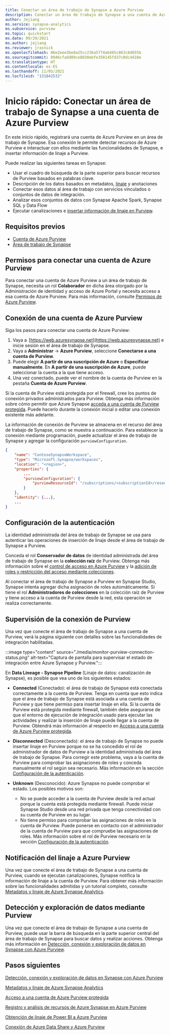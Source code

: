 ```yaml
---
title: Conectar un área de trabajo de Synapse a Azure Purview 
description: Conectar un área de trabajo de Synapse a una cuenta de Azure Purview.
author: Jejiang
ms.service: synapse-analytics
ms.subservice: purview
ms.topic: quickstart
ms.date: 09/29/2021
ms.author: jejiang
ms.reviewer: jrasnick
ms.openlocfilehash: 86e2eee3be8a25cc236a5774ab485c863c8d655b
ms.sourcegitcommit: 8946cfadd89ce8830ebfe358145fd37c0dc4d10e
ms.translationtype: HT
ms.contentlocale: es-ES
ms.lasthandoff: 11/05/2021
ms.locfileid: "131842532"
---
```

# <a name="quickstartconnect-a-synapse-workspace-to-an-azure-purview-account"></a>Inicio rápido: Conectar un área de trabajo de Synapse a una cuenta de Azure Purview

En este inicio rápido, registrará una cuenta de Azure Purview en un área de trabajo de Synapse. Esa conexión le permite detectar recursos de Azure Purview e interactuar con ellos mediante las funcionalidades de Synapse, e insertar información de linaje a Purview.

Puede realizar las siguientes tareas en Synapse:
- Usar el cuadro de búsqueda de la parte superior para buscar recursos de Purview basados en palabras clave. 
- Descripción de los datos basados en metadatos, [linaje](../../purview/catalog-lineage-user-guide.md) y anotaciones 
- Conectar esos datos al área de trabajo con servicios vinculados o conjuntos de datos de integración. 
- Analizar esos conjuntos de datos con Synapse Apache Spark, Synapse SQL y Data Flow 
- Ejecutar canalizaciones e [insertar información de linaje en Purview](../../purview/how-to-lineage-azure-synapse-analytics.md).

## <a name="prerequisites"></a>Requisitos previos 
- [Cuenta de Azure Purview](../../purview/create-catalog-portal.md) 
- [Área de trabajo de Synapse](../quickstart-create-workspace.md) 

## <a name="permissions-for-connecting-an-azure-purview-account"></a>Permisos para conectar una cuenta de Azure Purview 

Para conectar una cuenta de Azure Purview a un área de trabajo de Synapse, necesita un rol **Colaborador** en dicha área otorgado por la Administración de identidad y acceso de Azure Portal y necesita acceso a esa cuenta de Azure Purview. Para más información, consulte [Permisos de Azure Purview](../../purview/catalog-permissions.md).

## <a name="connect-an-azure-purview-account"></a>Conexión de una cuenta de Azure Purview  

Siga los pasos para conectar una cuenta de Azure Purview:

1. Vaya a  [https://web.azuresynapse.net](https://web.azuresynapse.net) e inicie sesión en el área de trabajo de Synapse. 
2. Vaya a **Administrar** -> **Azure Purview**, seleccione **Conectarse a una cuenta de Purview**.
3. Puede elegir **A partir de una suscripción de Azure** o **Especificar manualmente**. En **A partir de una suscripción de Azure**, puede seleccionar la cuenta a la que tiene acceso.
4. Una vez conectado, puede ver el nombre de la cuenta de Purview en la pestaña **Cuenta de Azure Purview**. 

Si la cuenta de Purview está protegida por el firewall, cree los puntos de conexión privados administrados para Purview. Obtenga más información sobre cómo permitir que Azure Synapse [acceda a una cuenta de Purview protegida](how-to-access-secured-purview-account.md). Puede hacerlo durante la conexión inicial o editar una conexión existente más adelante.

La información de conexión de Purview se almacena en el recurso del área de trabajo de Synapse, como se muestra a continuación. Para establecer la conexión mediante programación, puede actualizar el área de trabajo de Synapse y agregar la configuración `purviewConfiguration`.

```json
{
    "name": "ContosoSynapseWorkspace",
    "type": "Microsoft.Synapse/workspaces",
    "location": "<region>",
    "properties": {
        ...
        "purviewConfiguration": {
            "purviewResourceId": "/subscriptions/<subscriptionId>/resourceGroups/<resourceGroupname>/providers/Microsoft.Purview/accounts/<PurviewAccountName>"
        }
    },
    "identity": {...},
    ...
}
```

## <a name="set-up-authentication"></a>Configuración de la autenticación

La identidad administrada del área de trabajo de Synapse se usa para autenticar las operaciones de inserción de linaje desde el área de trabajo de Synapse a Purview.

Conceda el rol **Conservador de datos** de identidad administrada del área de trabajo de Synapse en la **colección raíz** de Purview. Obtenga más información sobre el [control de acceso en Azure Purview](../../purview/catalog-permissions.md) y la [adición de roles y restricción del acceso mediante colecciones](../../purview/how-to-create-and-manage-collections.md#add-roles-and-restrict-access-through-collections).

Al conectar el área de trabajo de Synapse a Purview en Synapse Studio, Synapse intenta agregar dicha asignación de roles automáticamente. Si tiene el rol **Administradores de colecciones** en la colección raíz de Purview y tiene acceso a la cuenta de Purview desde la red, esta operación se realiza correctamente.

## <a name="monitor-purview-connection"></a>Supervisión de la conexión de Purview

Una vez que conecte el área de trabajo de Synapse a una cuenta de Purview, verá la página siguiente con detalles sobre las funcionalidades de integración habilitadas.

:::image type="content" source="./media/monitor-purview-connection-status.png" alt-text="Captura de pantalla para supervisar el estado de integración entre Azure Synapse y Purview.":::

En **Data Lineage - Synapse Pipeline** (Linaje de datos: canalización de Synapse), es posible que vea uno de los siguientes estados:

- **Connected** (Conectado): el área de trabajo de Synapse está conectada correctamente a la cuenta de Purview. Tenga en cuenta que esto indica que el área de trabajo de Synapse está asociada a una cuenta de Purview y que tiene permiso para insertar linaje en ella. Si la cuenta de Purview está protegida mediante firewall, también debe asegurarse de que el entorno de ejecución de integración usado para ejecutar las actividades y realizar la inserción de linaje puede llegar a la cuenta de Purview. Obtendrá más información al respecto en [Acceso a una cuenta de Azure Purview protegida](how-to-access-secured-purview-account.md).
- **Disconnected** (Desconectado): el área de trabajo de Synapse no puede insertar linaje en Purview porque no se ha concedido el rol de administrador de datos de Purview a la identidad administrada del área de trabajo de Synapse. Para corregir este problema, vaya a la cuenta de Purview para comprobar las asignaciones de roles y conceda manualmente el rol según sea necesario. Más información en la sección [Configuración de la autenticación](#set-up-authentication).
- **Unknown** (Desconocido): Azure Synapse no puede comprobar el estado. Los posibles motivos son:

    - No se puede acceder a la cuenta de Purview desde la red actual porque la cuenta está protegida mediante firewall. Puede iniciar Synapse Studio desde una red privada que tenga conectividad con su cuenta de Purview en su lugar.
    - No tiene permiso para comprobar las asignaciones de roles en la cuenta de Purview. Puede ponerse en contacto con el administrador de la cuenta de Purview para que compruebe las asignaciones de roles. Más información sobre el rol de Purview necesario en la sección [Configuración de la autenticación](#set-up-authentication).

## <a name="report-lineage-to-azure-purview"></a>Notificación del linaje a Azure Purview

Una vez que conecte el área de trabajo de Synapse a una cuenta de Purview, cuando se ejecutan canalizaciones, Synapse notifica la información de linaje a la cuenta de Purview. Para obtener más información sobre las funcionalidades admitidas y un tutorial completo, consulte [Metadatos y linaje de Azure Synapse Analytics](../../purview/how-to-lineage-azure-synapse-analytics.md).

## <a name="discover-and-explore-data-using-purview"></a>Detección y exploración de datos mediante Purview

Una vez que conecte el área de trabajo de Synapse a una cuenta de Purview, puede usar la barra de búsqueda en la parte superior central del área de trabajo de Synapse para buscar datos y realizar acciones. Obtenga más información en [Detección, conexión y exploración de datos en Synapse con Azure Purview](how-to-discover-connect-analyze-azure-purview.md).

## <a name="nextsteps"></a>Pasos siguientes 

[Detección, conexión y exploración de datos en Synapse con Azure Purview](how-to-discover-connect-analyze-azure-purview.md)

[Metadatos y linaje de Azure Synapse Analytics](../../purview/how-to-lineage-azure-synapse-analytics.md)

[Acceso a una cuenta de Azure Purview protegida](how-to-access-secured-purview-account.md)

[Registro y análisis de recursos de Azure Synapse en Azure Purview](../../purview/register-scan-azure-synapse-analytics.md)

[Obtención de linaje de Power BI a Azure Purview](../../purview/how-to-lineage-powerbi.md)

[Conexión de Azure Data Share y Azure Purview](../../purview/how-to-link-azure-data-share.md)
